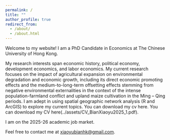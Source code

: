 ```yaml
---
permalink: /
title: ""
author_profile: true
redirect_from: 
  - /about/
  - /about.html
---
```


Welcome to my website! I am a PhD Candidate in Economics at The Chinese University of Hong Kong.

My research interests span economic history, political economy, development economics, and labor economics. My current research focuses on the impact of agricultural expansion on environmental degradation and economic growth, including its direct economic promoting effects and the medium-to-long-term offsetting effects stemming from negative environmental externalities in the context of the intense population-farmland conflict and upland maize cultivation in the Ming – Qing periods.  I am adept in using spatial geographic network analysis (R and ArcGIS) to explore my current topics.  You can download my cv here. You can download my CV here(../assets/CV_BianXiaoyu2025_1.pdf).

I am on the 2025-26 academic job market.

Feel free to contact me at xiaoyubianhk@gmail.com.
